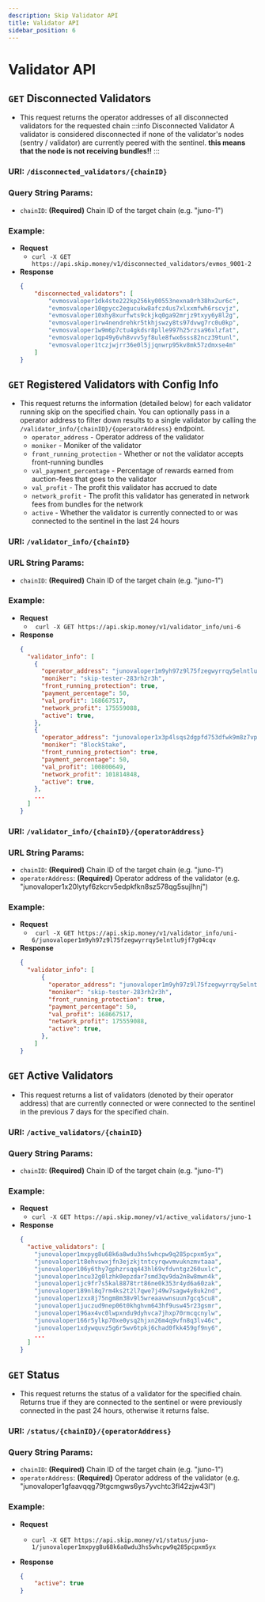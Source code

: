 ```yaml
---
description: Skip Validator API
title: Validator API
sidebar_position: 6
---
```


# Validator API

## `GET` Disconnected Validators

- This request returns the operator addresses of all disconnected validators for the requested chain
  :::info Disconnected Validator
  A validator is considered disconnected if none of the validator's nodes (sentry / validator) are currently peered with the sentinel. **this means that the node is not receiving bundles!!**
  :::
### URI: `/disconnected_validators/{chainID}`

### Query String Params:
* `chainID`: **(Required)** Chain ID of the target chain (e.g. "juno-1")
### Example:

- **Request**
  - `curl -X GET https://api.skip.money/v1/disconnected_validators/evmos_9001-2`
- **Response**
  ```JSON
  {
      "disconnected_validators": [
          "evmosvaloper1dk4ste222kp256ky00553nexna0rh38hx2ur6c",
          "evmosvaloper10qpycc2egucukw8afcz4us7xlxxmfwh6rscvjz",
          "evmosvaloper10xhy8xurfwts9ckjkq0ga92mrjz9txyy6y8l2g",
          "evmosvaloper1rw4nendrehkr5tkhjswzy8ts97dvwg7rc0u0kp",
          "evmosvaloper1w9m6p7ctu4gkdsr8plle997h25rzsa96xlzfat",
          "evmosvaloper1qp49y6vh8vvv5yf8ule8fwx6sss82ncz39tunl",
          "evmosvaloper1tczjwjrr36e0l5jjqnwrp95kv8mk57zdmxse4m"
      ]
  }
  ```

## `GET` Registered Validators with Config Info

- This request returns the information (detailed below) for each validator running skip on the specified chain. You can optionally pass in a operator address to filter down results to a single validator by calling the `/validator_info/{chainID}/{operatorAddress}` endpoint.
  - `operator_address` - Operator address of the validator
  - `moniker` - Moniker of the validator
  - `front_running_protection` - Whether or not the validator accepts front-running bundles
  - `val_payment_percentage` - Percentage of rewards earned from auction-fees that goes to the validator
  - `val_profit` - The profit this validator has accrued to date
  - `network_profit` - The profit this validator has generated in network fees from bundles for the network
  - `active` - Whether the validator is currently connected to or was connected to the sentinel in the last 24 hours
### URI: `/validator_info/{chainID}`

### URL String Params:
* `chainID`: **(Required)** Chain ID of the target chain (e.g. "juno-1")


### Example:

- **Request**
  - ` curl -X GET https://api.skip.money/v1/validator_info/uni-6`
- **Response**
  ```JSON
  {
    "validator_info": [
      {
        "operator_address": "junovaloper1m9yh97z9l75fzegwyrrqy5elntlu9jf7g04cqv",
        "moniker": "skip-tester-283rh2r3h",
        "front_running_protection": true,
        "payment_percentage": 50,
        "val_profit": 168667517,
        "network_profit": 175559088,
        "active": true,
      },
      {
        "operator_address": "junovaloper1x3p4lsqs2dgpfd753dfwk9m8z7vpe4gxd5yml4",
        "moniker": "BlockStake",
        "front_running_protection": true,
        "payment_percentage": 50,
        "val_profit": 100800649,
        "network_profit": 101814848,
        "active": true,
      },
      ...
    ]
  }
  ```

### URI: `/validator_info/{chainID}/{operatorAddress}`

### URL String Params:
* `chainID`: **(Required)** Chain ID of the target chain (e.g. "juno-1")
* `operatorAddress`: **(Required)** Operator address of the validator (e.g. "junovaloper1x20lytyf6zkcrv5edpkfkn8sz578qg5sujlhnj")


### Example:

- **Request**
  - ` curl -X GET https://api.skip.money/v1/validator_info/uni-6/junovaloper1m9yh97z9l75fzegwyrrqy5elntlu9jf7g04cqv`
- **Response**
  ```JSON
  {
    "validator_info": [
        {
          "operator_address": "junovaloper1m9yh97z9l75fzegwyrrqy5elntlu9jf7g04cqv",
          "moniker": "skip-tester-283rh2r3h",
          "front_running_protection": true,
          "payment_percentage": 50,
          "val_profit": 168667517,
          "network_profit": 175559088,
          "active": true,
        },
      ]
  }
  ```


## `GET` Active Validators 

- This request returns a list of validators (denoted by their operator address) that are currently connected or were connected to the sentinel in the previous 7 days for the specified chain. 

### URI: `/active_validators/{chainID}`

### Query String Params:
* `chainID`: **(Required)** Chain ID of the target chain (e.g. "juno-1")

### Example:

- **Request**
  - `curl -X GET https://api.skip.money/v1/active_validators/juno-1`
- **Response**
  ```JSON
  {
    "active_validators": [
      "junovaloper1mxpyg8u68k6a8wdu3hs5whcpw9q285pcpxm5yx",
      "junovaloper1t8ehvswxjfn3ejzkjtntcyrqwvmvuknzmvtaaa",
      "junovaloper106y6thy7gphzrsqq443hl69vfdvntgz260uxlc",
      "junovaloper1ncu32g0lzhk0epzdar7smd3qv9da2n8w8mwn4k",
      "junovaloper1jc9fr7s5kal8878trt86ne0k353r4yd6a60zak",
      "junovaloper189nl8q7rm4ks2t2l7qwe7j49w7sagw4y8uk2nd",
      "junovaloper1zxx8j75ngm8m38v9l5wreaavwnsuun7gcq5cu8",
      "junovaloper1juczud9nep06t0khghvm643hf9usw45r23gsmr",
      "junovaloper196ax4vc0lwpxndu9dyhvca7jhxp70rmcqcnylw",
      "junovaloper166r5ylkp70xe0ysq2hjxn26m4q9vfn8q3lv46c",
      "junovaloper1xdywquvz5g6r5wv6tpkj6chad0fkk459gf9ny6",
      ...
    ]
  }
  ```

## `GET` Status

- This request returns the status of a validator for the specified chain. Returns true if they are connected to the sentinel or were previously connected in the past 24 hours, otherwise it returns false.

### URI: `/status/{chainID}/{operatorAddress}`

### Query String Params:
* `chainID`: **(Required)** Chain ID of the target chain (e.g. "juno-1")
* `operatorAddress`: **(Required)** Operator address of the validator (e.g. "junovaloper1gfaavqqg79tgcmgws6ys7yvchtc3fl42zjw43l")

### Example:

- **Request**
  - `curl -X GET https://api.skip.money/v1/status/juno-1/junovaloper1mxpyg8u68k6a8wdu3hs5whcpw9q285pcpxm5yx`

- **Response**
  ```JSON
  {
      "active": true
  }
  ```